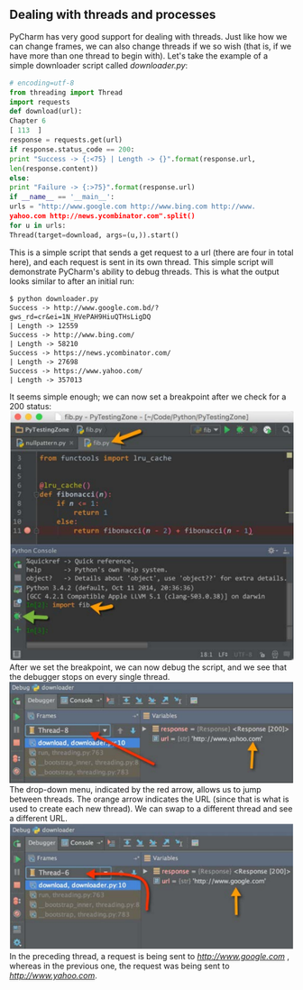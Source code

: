 Dealing with threads and processes
---
PyCharm has very good support for dealing with threads. Just like how we can
change frames, we can also change threads if we so wish (that is, if we have more
than one thread to begin with). Let's take the example of a simple downloader script
called _downloader.py_: 


```python
# encoding=utf-8
from threading import Thread
import requests
def download(url):
Chapter 6
[ 113  ]
response = requests.get(url)
if response.status_code == 200:
print "Success -> {:<75} | Length -> {}".format(response.url,
len(response.content))
else:
print "Failure -> {:>75}".format(response.url)
if __name__ == '__main__':
urls = "http://www.google.com http://www.bing.com http://www.
yahoo.com http://news.ycombinator.com".split()
for u in urls:
Thread(target=download, args=(u,)).start()
```
This is a simple script that sends a  get request to a  url (there are four in total here),
and each request is sent in its own thread. This simple script will demonstrate
PyCharm's ability to debug threads. This is what the output looks similar to
after an initial run:


```
$ python downloader.py
Success -> http://www.google.com.bd/?gws_rd=cr&ei=1N_HVePAH9HiuQTHsLigDQ
| Length -> 12559
Success -> http://www.bing.com/
| Length -> 58210
Success -> https://news.ycombinator.com/
| Length -> 27698
Success -> https://www.yahoo.com/
| Length -> 357013
```
It seems simple enough; we can now set a breakpoint after we check for a  200 status:
![](/assets/0614.png)
After we set the breakpoint, we can now debug the script, and we see that the
debugger stops on every single thread.
![](/assets/0615.png)
The drop-down menu, indicated by the red arrow, allows us to jump between
threads. The orange arrow indicates the URL (since that is what is used to create
each new thread).
We can swap to a different thread and see a different URL.
![](/assets/0616.png)
In the preceding thread, a request is being sent to  _http://www.google.com_ , whereas
in the previous one, the request was being sent to  _http://www.yahoo.com_.











